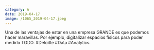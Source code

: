 ```yaml
--- 
category: A 
date: 2019-04-17 
image: /1065_2019-04-17.jpeg 
--- 
```


Una de las ventajas de estar en una empresa GRANDE es que podemos hacer maravillas. Por ejemplo, digitalizar espacios físicos para poder medirlo TODO. #Deloitte #Data #Analytics
